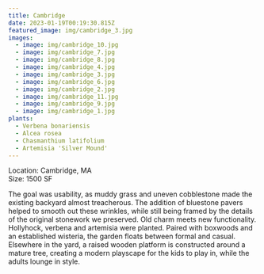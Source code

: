 ```yaml
---
title: Cambridge
date: 2023-01-19T00:19:30.815Z
featured_image: img/cambridge_3.jpg
images:
  - image: img/cambridge_10.jpg
  - image: img/cambridge_7.jpg
  - image: img/cambridge_8.jpg
  - image: img/cambridge_4.jpg
  - image: img/cambridge_3.jpg
  - image: img/cambridge_6.jpg
  - image: img/cambridge_2.jpg
  - image: img/cambridge_11.jpg
  - image: img/cambridge_9.jpg
  - image: img/cambridge_1.jpg
plants:
  - Verbena bonariensis
  - Alcea rosea
  - Chasmanthium latifolium
  - Artemisia 'Silver Mound'
---
```

L﻿ocation: Cambridge, MA\
S﻿ize: 1500 SF



The goal was usability, as muddy grass and uneven cobblestone made the existing backyard almost treacherous. The addition of bluestone pavers helped to smooth out these wrinkles, while still being framed by the details of the original stonework we preserved. Old charm meets new functionality. Hollyhock, verbena and artemisia were planted. Paired with boxwoods and an established wisteria, the garden floats between formal and casual. Elsewhere in the yard, a raised wooden platform is constructed around a mature tree, creating a modern playscape for the kids to play in, while the adults lounge in style.